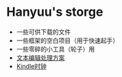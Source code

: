 # Hanyuu's storge
* 一些可供下载的文件
* 一些框架的空白项目（用于快速起手）
* 一些零碎的小工具（轮子）用
* [文本编辑处理方案](/toolbox/tool)
* [Kindle时钟](/toolbox/kindle)

